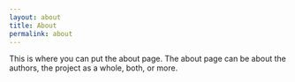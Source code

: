 ```yaml
---
layout: about
title: About
permalink: about
---
```


This is where you can put the about page. The about page can be about the authors, the project as a whole, both, or more.
